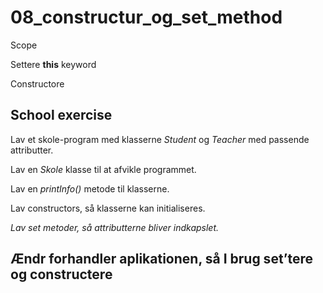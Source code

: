 # 08_constructur_og_set_method
Scope

Settere
__this__ keyword

Constructore

## School exercise
Lav et skole-program med klasserne _Student_ og _Teacher_ med passende attributter.

Lav en _Skole_ klasse til at afvikle programmet.

Lav en _printInfo()_ metode til klasserne.

Lav constructors, så klasserne kan initialiseres.

_Lav set metoder, så attributterne bliver indkapslet._

## Ændr forhandler aplikationen, så I brug set’tere og constructere
